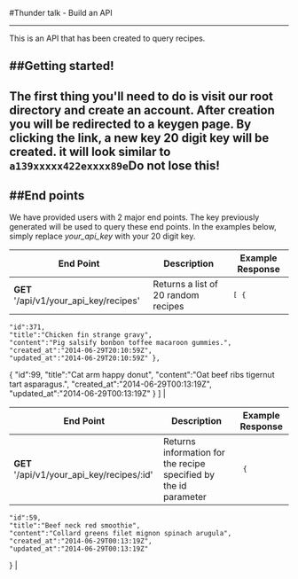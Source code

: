#Thunder talk - Build an API
****************************

This is an API that has been created to query recipes.


##Getting started!
------------------

The first thing you'll need to do is visit our root directory and create an account. After creation you will be redirected to a keygen page. By clicking the link, a new key 20 digit key will be created.  it will look similar to <code>a139xxxxx422exxxx89e</code>Do not lose this!
------------------


##End points
------------
We have provided users with 2 major end points. The key previously generated will be used to query these end points.  In the examples below, simply replace *your_api_key* with your 20 digit key.

| End Point | Description | Example Response |
|-----------|-------------|------------------|
| **GET** '/api/v1/your_api_key/recipes' | Returns a list of 20 random recipes | <pre>[ {
	"id":371,
	"title":"Chicken fin strange gravy",
	"content":"Pig salsify bonbon toffee macaroon gummies.",
	"created_at":"2014-06-29T20:10:59Z",
	"updated_at":"2014-06-29T20:10:59Z" },
{
	"id":99,
	"title":"Cat arm happy donut",
	"content":"Oat beef ribs tigernut tart asparagus.",
	"created_at":"2014-06-29T00:13:19Z",
	"updated_at":"2014-06-29T00:13:19Z" } ] </pre>|

| End Point | Description | Example Response |
|-----------|-------------|------------------|
|	**GET** '/api/v1/your_api_key/recipes/:id' | Returns information for the recipe specified by the id parameter | <pre> {
	"id":59,
	"title":"Beef neck red smoothie",
	"content":"Collard greens filet mignon spinach arugula",
	"created_at":"2014-06-29T00:13:19Z",
	"updated_at":"2014-06-29T00:13:19Z"
} </pre> |